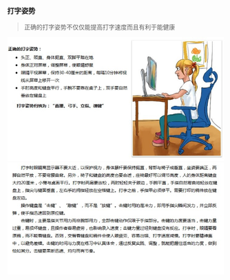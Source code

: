 <!--
 * @Description: 打字姿势
 * @Date: 2020-03-08 22:26:34
 * @LastEditors: Lorin
 * @LastEditTime: 2020-04-07 19:16:57
 -->

### 打字姿势

> 正确的打字姿势不仅仅能提高打字速度而且有利于能健康

![键盘](_media/sitting1.jpg)
![键盘](_media/sitting2.jpg)